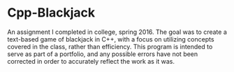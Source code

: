# Cpp-Blackjack
An assignment I completed in college, spring 2016. The goal was to create a text-based game of blackjack in C++, with a focus on utilizing concepts covered in the class, rather than efficiency. This program is intended to serve as part of a portfolio, and any possible errors have not been corrected in order to accurately reflect the work as it was.
